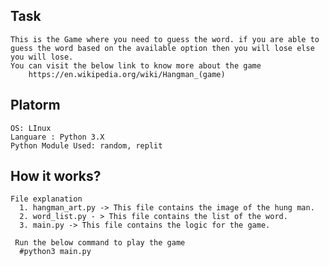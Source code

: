 Task
-----
    This is the Game where you need to guess the word. if you are able to guess the word based on the available option then you will lose else you will lose.
    You can visit the below link to know more about the game
        https://en.wikipedia.org/wiki/Hangman_(game)

Platorm
-------
    OS: LInux
    Languare : Python 3.X
    Python Module Used: random, replit

How it works?
--------
    File explanation
      1. hangman_art.py -> This file contains the image of the hung man.
      2. word_list.py - > This file contains the list of the word.
      3. main.py -> This file contains the logic for the game.

     Run the below command to play the game
      #python3 main.py

